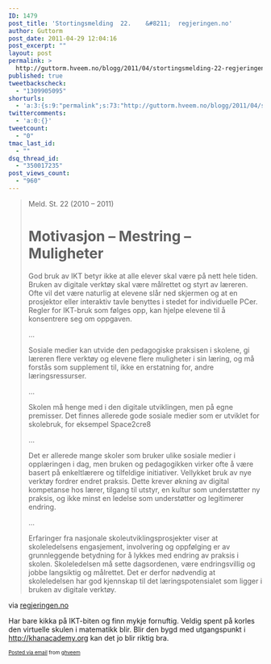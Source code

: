 ```yaml
---
ID: 1479
post_title: 'Stortingsmelding  22.    &#8211;  regjeringen.no'
author: Guttorm
post_date: 2011-04-29 12:04:16
post_excerpt: ""
layout: post
permalink: >
  http://guttorm.hveem.no/blogg/2011/04/stortingsmelding-22-regjeringen-no/
published: true
tweetbackscheck:
  - "1309905095"
shorturls:
  - 'a:3:{s:9:"permalink";s:73:"http://guttorm.hveem.no/blogg/2011/04/stortingsmelding-22-regjeringen-no/";s:7:"tinyurl";s:26:"http://tinyurl.com/6xalzlu";s:4:"isgd";s:19:"http://is.gd/Ke43UW";}'
twittercomments:
  - 'a:0:{}'
tweetcount:
  - "0"
tmac_last_id:
  - ""
dsq_thread_id:
  - "350017235"
post_views_count:
  - "960"
---
```

<div class='posterous_autopost'><div class="posterous_bookmarklet_entry"> <blockquote class="posterous_long_quote"><p>Meld. St. 22 (2010 – 2011)</p>  <h1 class="titleSub">Motivasjon – Mestring – Muligheter</h1>God bruk av IKT betyr ikke at alle elever skal være på nett hele tiden. Bruken av digitale verktøy skal være målrettet og styrt av læreren. Ofte vil det være naturlig at elevene slår ned skjermen og at en prosjektor eller interaktiv tavle benyttes i stedet for individuelle PCer. Regler for IKT-bruk som følges opp, kan hjelpe elevene til å konsentrere seg om oppgaven.<p />  …<p />  Sosiale medier kan utvide den pedagogiske praksisen i skolene, gi læreren flere verktøy og elevene flere muligheter i sin læring, og må forstås som supplement til, ikke en erstatning for, andre læringsressurser.<p />  …<p />  Skolen må henge med i den digitale utviklingen, men på egne premisser. Det finnes allerede gode sosiale medier som er utviklet for skolebruk, for eksempel Space2cre8<p />  …<p />  Det er allerede mange skoler som bruker ulike sosiale medier i opplæringen i dag, men bruken og pedagogikken virker ofte å være basert på enkeltlærere og tilfeldige initiativer. Vellykket bruk av nye verktøy fordrer endret praksis. Dette krever økning av digital kompetanse hos lærer, tilgang til utstyr, en kultur som understøtter ny praksis, og ikke minst en ledelse som understøtter og legitimerer endring.<p />  ...<p />  Erfaringer fra nasjonale skoleutviklingsprosjekter viser at skoleledelsens engasjement, involvering og oppfølging er av grunnleggende betydning for å lykkes med endring av praksis i skolen. Skoleledelsen må sette dagsordenen, være endringsvillig og jobbe langsiktig og målrettet. Det er derfor nødvendig at skoleledelsen har god kjennskap til det læringspotensialet som ligger i bruken av digitale verktøy.</blockquote><div class="posterous_quote_citation">via <a href="http://www.regjeringen.no/nb/dep/kd/dok/regpubl/stmeld/2010-2011/meld-st-22-2010--2011/4.html?id=641267">regjeringen.no</a></div> <p>Har bare kikka på IKT-biten og finn mykje fornuftig. Veldig spent på korles den virtuelle skulen i matematikk blir. Blir den bygd med utgangspunkt i <a href="http://khanacademy.org">http://khanacademy.org</a> kan det jo blir riktig bra.</p></div>      <p style="font-size: 10px;">  <a href="http://posterous.com">Posted via email</a>   from <a href="http://ghveem.posterous.com/stortingsmelding-22-regjeringenno">ghveem</a>  </p>  </div>